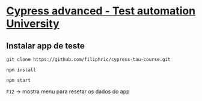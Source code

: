 # [Cypress advanced - Test automation University](https://testautomationu.applitools.com/advanced-cypress-tutorial/)

## Instalar app de teste
`git clone https://github.com/filiphric/cypress-tau-course.git`

`npm install`

`npm start`

`F12` -> mostra menu para resetar os dados do app